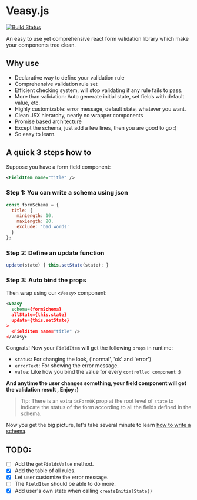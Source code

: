 [](_media/logo.png)

# Veasy.js

[![Build Status](https://travis-ci.org/Albert-Gao/veasy.svg?branch=master)](https://travis-ci.org/Albert-Gao/veasy)

An easy to use yet comprehensive react form validation library which make your components tree clean.

## Why use

- Declarative way to define your validation rule
- Comprehensive validation rule set
- Efficient checking system, will stop validating if any rule fails to pass.
- More than validation: Auto generate initial state, set fields with default value, etc.
- Highly customizable: error message, default state, whatever you want.
- Clean JSX hierarchy, nearly no wrapper components
- Promise based architecture
- Except the schema, just add a few lines, then you are good to go :)
- So easy to learn.

## A quick 3 steps how to

Suppose you have a form field component:

```xml
<FieldItem name="title" />
```

### Step 1: You can write a schema using json

```javascript
const formSchema = {
  title: {
    minLength: 10,
    maxLength: 20,
    exclude: 'bad words'
  }
};
```

### Step 2: Define an update function

```javascript
update(state) { this.setState(state); }
```

### Step 3: Auto bind the props

Then wrap using our `<Veasy>` component:

```xml
<Veasy
  schema={formSchema}
  allState={this.state}
  update={this.setState}
>
  <FieldItem name="title" />
</Veasy>
```

Congrats! Now your `FieldItem` will get the following `props` in runtime:

- `status`: For changing the look, ('normal', 'ok' and 'error')
- `errorText`: For showing the error message.
- `value`: Like how you bind the value for every `controlled component` :)

**And anytime the user changes something, your field component will get the validation result , Enjoy :)**

> Tip: There is an extra `isFormOK` prop at the root level of `state` to indicate the status of the form according to all the fields defined in the schema.

Now you get the big picture, let's take several minute to learn [how to write a schema](/schema).

## TODO:
- [ ] Add the `getFieldsValue` method.
- [x] Add the table of all rules.
- [x] Let user customize the error message.
- [ ] The `FieldItem` should be able to do more.
- [x] Add user's own state when calling `createInitialState()`